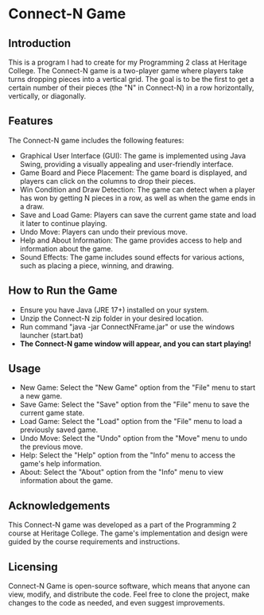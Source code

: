 # Connect-N Game
## Introduction
This is a program I had to create for my Programming 2 class at Heritage College. The Connect-N game is a two-player game where players take turns dropping pieces into a vertical grid. The goal is to be the first to get a certain number of their pieces (the "N" in Connect-N) in a row horizontally, vertically, or diagonally.
## Features
The Connect-N game includes the following features:
- Graphical User Interface (GUI): The game is implemented using Java Swing, providing a visually appealing and user-friendly interface.
- Game Board and Piece Placement: The game board is displayed, and players can click on the columns to drop their pieces.
- Win Condition and Draw Detection: The game can detect when a player has won by getting N pieces in a row, as well as when the game ends in a draw.
- Save and Load Game: Players can save the current game state and load it later to continue playing.
- Undo Move: Players can undo their previous move.
- Help and About Information: The game provides access to help and information about the game.
- Sound Effects: The game includes sound effects for various actions, such as placing a piece, winning, and drawing.
## How to Run the Game
- Ensure you have Java (JRE 17+) installed on your system.
- Unzip the Connect-N zip folder in your desired location.
- Run command "java -jar ConnectNFrame.jar" or use the windows launcher (start.bat)
- **The Connect-N game window will appear, and you can start playing!**
## Usage
- New Game: Select the "New Game" option from the "File" menu to start a new game.
- Save Game: Select the "Save" option from the "File" menu to save the current game state.
- Load Game: Select the "Load" option from the "File" menu to load a previously saved game.
- Undo Move: Select the "Undo" option from the "Move" menu to undo the previous move.
- Help: Select the "Help" option from the "Info" menu to access the game's help information.
- About: Select the "About" option from the "Info" menu to view information about the game.
## Acknowledgements
This Connect-N game was developed as a part of the Programming 2 course at Heritage College. The game's implementation and design were guided by the course requirements and instructions.

## Licensing

Connect-N Game is open-source software, which means that anyone can view, modify, and distribute the code.
Feel free to clone the project, make changes to the code as needed, and even suggest improvements.
